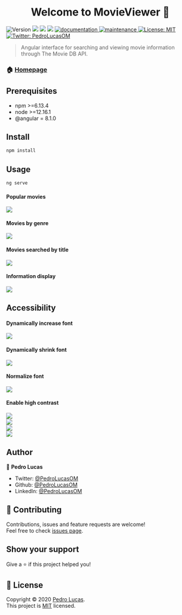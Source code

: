 <h1 align="center">Welcome to MovieViewer 👋</h1>
<p>
  <img alt="Version" src="https://img.shields.io/badge/version-1.0.0-blue.svg?cacheSeconds=2592000" />
  <img src="https://img.shields.io/badge/npm-%3E%3D6.13.4-blue.svg" />
  <img src="https://img.shields.io/badge/node-%3E%3D12.16.1-blue.svg" />
  <img src="https://img.shields.io/badge/%40angular-8.1.0-blue.svg" />
  <a href="https://github.com/PedroLucasOM/MovieViewer#readme" target="_blank">
    <img alt="documentation" src="https://img.shields.io/badge/documentation-yes-green.svg" />
  </a>
  <a href="https://github.com/kefranabg/readme-md-generator/graphs/commit-activity" target="_blank">
    <img alt="maintenance" src="https://img.shields.io/badge/maintained-yes-green.svg" />
  </a>
  <a href="https://github.com/PedroLucasOM/MovieViewer/blob/master/LICENSE" target="_blank">
    <img alt="License: MIT" src="https://img.shields.io/github/license/PedroLucasOM/MovieViewer" />
  </a>
  <a href="https://twitter.com/PedroLucasOM" target="_blank">
    <img alt="Twitter: PedroLucasOM" src="https://img.shields.io/twitter/follow/PedroLucasOM.svg?style=social" />
  </a>
</p>

> Angular interface for searching and viewing movie information through The Movie DB API.

### 🏠 [Homepage](https://github.com/PedroLucasOM/MovieViewer)

## Prerequisites

- npm >=6.13.4
- node >=12.16.1
- @angular = 8.1.0

## Install

```sh
npm install
```

## Usage

```sh
ng serve
```

#### Popular movies

<img align="center" src="https://github.com/PedroLucasOM/MovieViewer/blob/master/src/assets/images/1.png" /> 
<br />

#### Movies by genre

<img align="center" src="https://github.com/PedroLucasOM/MovieViewer/blob/master/src/assets/images/2.png" /> 
<br />

#### Movies searched by title

<img align="center" src="https://github.com/PedroLucasOM/MovieViewer/blob/master/src/assets/images/3.png" /> 
<br />

#### Information display

<img align="center" src="https://github.com/PedroLucasOM/MovieViewer/blob/master/src/assets/images/4.png" /> 
<br />

## Accessibility

#### Dynamically increase font

<img align="center" src="https://github.com/PedroLucasOM/MovieViewer/blob/master/src/assets/images/5.png" /> 
<br />

#### Dynamically shrink font

<img align="center" src="https://github.com/PedroLucasOM/MovieViewer/blob/master/src/assets/images/6.png" /> 
<br />

#### Normalize font

<img align="center" src="https://github.com/PedroLucasOM/MovieViewer/blob/master/src/assets/images/7.png" /> 
<br />

#### Enable high contrast

<img align="center" src="https://github.com/PedroLucasOM/MovieViewer/blob/master/src/assets/images/8.png" /> 
<br />

<img align="center" src="https://github.com/PedroLucasOM/MovieViewer/blob/master/src/assets/images/9.png" /> 
<br />

<img align="center" src="https://github.com/PedroLucasOM/MovieViewer/blob/master/src/assets/images/10.png" /> 
<br />

<img align="center" src="https://github.com/PedroLucasOM/MovieViewer/blob/master/src/assets/images/11.png" /> 
<br />

## Author

👤 **Pedro Lucas**

* Twitter: [@PedroLucasOM](https://twitter.com/PedroLucasOM)
* Github: [@PedroLucasOM](https://github.com/PedroLucasOM)
* LinkedIn: [@PedroLucasOM](https://linkedin.com/in/PedroLucasOM)

## 🤝 Contributing

Contributions, issues and feature requests are welcome!<br />Feel free to check [issues page](https://github.com/PedroLucasOM/MovieViewer/issues). 

## Show your support

Give a ⭐️ if this project helped you!

## 📝 License

Copyright © 2020 [Pedro Lucas](https://github.com/PedroLucasOM).<br />
This project is [MIT](https://github.com/PedroLucasOM/MovieViewer/blob/master/LICENSE) licensed.
